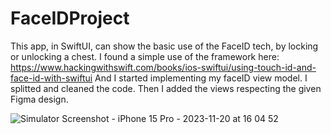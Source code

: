 # FaceIDProject

This app, in SwiftUI, can show the basic use of the FaceID tech, by locking or unlocking a chest.
I found a simple use of the framework here: https://www.hackingwithswift.com/books/ios-swiftui/using-touch-id-and-face-id-with-swiftui
And I started implementing my faceID view model. I splitted and cleaned the code. Then I added the views respecting the given Figma design.


![Simulator Screenshot - iPhone 15 Pro - 2023-11-20 at 16 04 52](https://github.com/nokuni/FaceIDProject/assets/62436303/f76c4689-a583-4c2b-94c4-a32edf88fa35)
